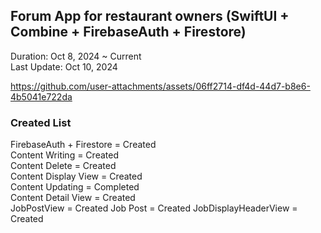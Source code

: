 ## Forum App for restaurant owners (SwiftUI + Combine + FirebaseAuth + Firestore) 

Duration: Oct 8, 2024 ~ Current<br>
Last Update: Oct 10, 2024

https://github.com/user-attachments/assets/06ff2714-df4d-44d7-b8e6-4b5041e722da
### Created List
FirebaseAuth + Firestore = Created <br>
Content Writing = Created <br>
Content Delete = Created <br>
Content Display View = Created <br>
Content Updating = Completed <br>
Content Detail View = Created <br>
JobPostView = Created
Job Post = Created
JobDisplayHeaderView = Created
